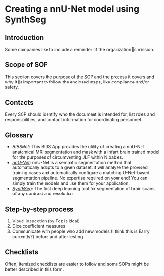 # Creating a nnU-Net model using SynthSeg

## Introduction
Some companies like to include a reminder of the organizations mission.

## Scope of SOP
This section covers the purpose of the SOP and the process it covers and why its important to follow the enclosed steps, like compliance and/or safety.

## Contacts
Every SOP should identify who the document is intended for, list roles and responsibilities, and contact information for coordinating personnel.

## Glossary
* *BIBSNet*: This BIDS App provides the utility of creating a nnU-Net anatomical MRI segmentation and mask with a infant brain trained model for the purposes of circumventing JLF within Nibabies.
* *[nnU-Net](https://github.com/MIC-DKFZ/nnUNet)*: nnU-Net is a semantic segmentation method that automatically adapts to a given dataset. It will analyze the provided training cases and automatically configure a matching U-Net-based segmentation pipeline. No expertise required on your end! You can simply train the models and use them for your application.
* *[SynthSeg](https://github.com/BBillot/SynthSeg)*: The first deep learning tool for segmentation of brain scans of any contrast and resolution

## Step-by-step process

1. Visual inspection (by Fez is ideal)
2. Dice coefficient measures
3. Communicate with people who add new models (I think this is Barry currently?) before and after testing

## Checklists
Often, itemized checklists are easier to follow and some SOPs might be better described in this form.